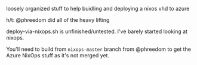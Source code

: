 loosely organized stuff to help buidling and deploying a nixos vhd to azure

h/t: @phreedom did all of the heavy lifting

deploy-via-nixops.sh is unfinished/untested. I've barely started looking at nixops.

You'll need to build from `nixops-master` branch from @phreedom to get the Azure NixOps stuff as it's not merged yet.
